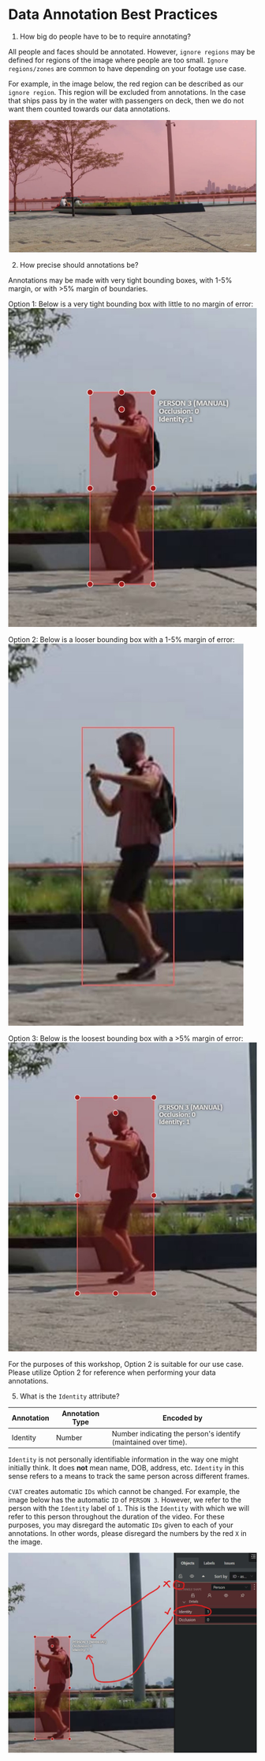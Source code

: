 # Data Annotation Best Practices

1. How big do people have to be to require annotating?

All people and faces should be annotated.
However, `ignore regions` may be defined for regions of the image where people are too small.
`Ignore regions/zones` are common to have depending on your footage use case.

For example, in the image below, the red region can be described as our `ignore region`.
This region will be excluded from annotations.
In the case that ships pass by in the water with passengers on deck, 
then we do not want them counted towards our data annotations.

![Ignore Region](./assets/ignoreRegion.jpg)

2. How precise should annotations be?

Annotations may be made with very tight bounding boxes, 
with 1-5% margin, 
or with >5% margin of boundaries.

Option 1: Below is a very tight bounding box with little to no margin of error:
![Tight Bounding Box](./assets/tightBoundingBox.jpg)

Option 2: Below is a looser bounding box with a 1-5% margin of error:
![Looser Bounding Box](./assets/looserBoundingBox.jpg)

Option 3: Below is the loosest bounding box with a >5% margin of error:
![Loosest Bounding Box](./assets/loosestBoundingBox.jpg)

For the purposes of this workshop, Option 2 is suitable for our use case.
Please utilize Option 2 for reference when performing your data annotations.

5. What is the `Identity` attribute?

| Annotation       | Annotation Type                             | Encoded by                                                                                                                                                                                                             |
|------------------|---------------------------------------------|------------------------------------------------------------------------------------------------------------------------------------------------------------------------------------------------------------------------|
| Identity         | Number                                      | Number indicating the person's identify (maintained over time). |

`Identity` is not personally identifiable information in the way one might initially think.
It does **not** mean name, DOB, address, etc.
`Identity` in this sense refers to a means to track the same person across different frames.

`CVAT` creates automatic `IDs` which cannot be changed.
For example, the image below has the automatic `ID` of `PERSON 3`.
However, we refer to the person with the `Identity` label of `1`.
This is the `Identity` with which we will refer to this person throughout the duration of the video.
For these purposes, you may disregard the automatic `IDs` given to each of your annotations.
In other words, please disregard the numbers by the red `X` in the image.

![Identities](./assets/identity.jpg)